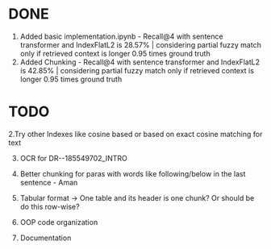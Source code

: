 # DONE
1. Added basic implementation.ipynb - Recall@4 with sentence transformer and IndexFlatL2 is 28.57% | considering partial fuzzy match only if retrieved context is longer 0.95 times ground truth
2. Added Chunking - Recall@4 with sentence transformer and IndexFlatL2 is 42.85% | considering partial fuzzy match only if retrieved context is longer 0.95 times ground truth


# TODO

2.Try other Indexes like cosine based or based on exact cosine matching for text

3. OCR for DR--185549702_INTRO
   
5. Better chunking for paras with words like following/below in the last sentence - Aman
   
7. Tabular format -> One table and its header is one chunk? Or should be do this row-wise?
   
9. OOP code organization
    
11. Documentation 
